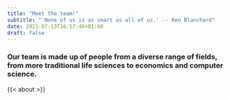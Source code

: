 ```yaml
---
title: "Meet the team!"
subtitle: "'None of us is as smart as all of us.' -- Ken Blanchard"
date: 2021-07-13T16:57:46+01:00
draft: false
---
```


### Our team is made up of people from a diverse range of fields, from more traditional life sciences to economics and computer science.

{{< about >}}
